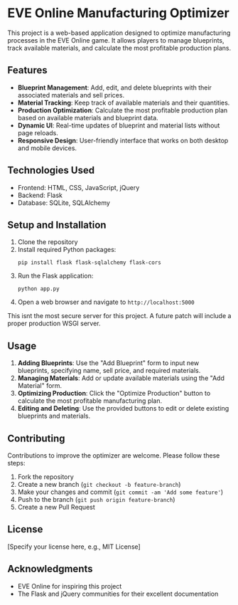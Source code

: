 # EVE Online Manufacturing Optimizer

This project is a web-based application designed to optimize manufacturing processes in the EVE Online game. It allows players to manage blueprints, track available materials, and calculate the most profitable production plans.

## Features

- **Blueprint Management**: Add, edit, and delete blueprints with their associated materials and sell prices.
- **Material Tracking**: Keep track of available materials and their quantities.
- **Production Optimization**: Calculate the most profitable production plan based on available materials and blueprint data.
- **Dynamic UI**: Real-time updates of blueprint and material lists without page reloads.
- **Responsive Design**: User-friendly interface that works on both desktop and mobile devices.

## Technologies Used

- Frontend: HTML, CSS, JavaScript, jQuery
- Backend: Flask
- Database: SQLite, SQLAlchemy

## Setup and Installation

1. Clone the repository
2. Install required Python packages:
   ```
   pip install flask flask-sqlalchemy flask-cors
   ```
3. Run the Flask application:
   ```
   python app.py
   ```
4. Open a web browser and navigate to `http://localhost:5000`

This isnt the most secure server for this project. A future patch will include a proper production WSGI server.

## Usage

1. **Adding Blueprints**: Use the "Add Blueprint" form to input new blueprints, specifying name, sell price, and required materials.
2. **Managing Materials**: Add or update available materials using the "Add Material" form.
3. **Optimizing Production**: Click the "Optimize Production" button to calculate the most profitable manufacturing plan.
4. **Editing and Deleting**: Use the provided buttons to edit or delete existing blueprints and materials.

## Contributing

Contributions to improve the optimizer are welcome. Please follow these steps:

1. Fork the repository
2. Create a new branch (`git checkout -b feature-branch`)
3. Make your changes and commit (`git commit -am 'Add some feature'`)
4. Push to the branch (`git push origin feature-branch`)
5. Create a new Pull Request

## License

[Specify your license here, e.g., MIT License]

## Acknowledgments

- EVE Online for inspiring this project
- The Flask and jQuery communities for their excellent documentation
